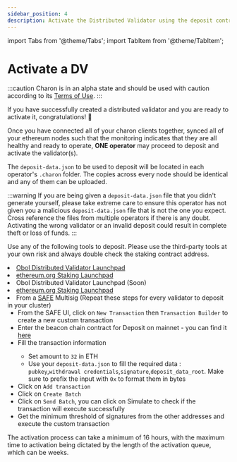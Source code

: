 ```yaml
---
sidebar_position: 4
description: Activate the Distributed Validator using the deposit contract
---
```

import Tabs from '@theme/Tabs';
import TabItem from '@theme/TabItem';

# Activate a DV

:::caution
Charon is in an alpha state and should be used with caution according to its [Terms of Use](https://obol.tech/terms.pdf).
:::

If you have successfully created a distributed validator and you are ready to activate it, congratulations! 🎉

Once you have connected all of your charon clients together, synced all of your ethereum nodes such that the monitoring indicates that they are all healthy and ready to operate, **ONE operator** may proceed to deposit and activate the validator(s).

The `deposit-data.json` to be used to deposit will be located in each operator's `.charon` folder. The copies across every node should be identical and any of them can be uploaded.

:::warning
If you are being given a `deposit-data.json` file that you didn't generate yourself, please take extreme care to ensure this operator has not given you a malicious `deposit-data.json` file that is not the one you expect. Cross reference the files from multiple operators if there is any doubt. Activating the wrong validator or an invalid deposit could result in complete theft or loss of funds. 
:::

Use any of the following tools to deposit. Please use the third-party tools at your own risk and always double check the staking contract address.

<Tabs groupId="network">
  <TabItem value="goërli" label="Goërli" default>
    <li><a href="https://goerli.launchpad.obol.tech/" target="_blank">Obol Distributed Validator Launchpad</a></li>
    <li><a href="https://goerli.launchpad.ethereum.org/en/" target="_blank">ethereum.org Staking Launchpad</a></li>
  </TabItem>
  <TabItem value="mainnet" label="Mainnet" >
    <li>Obol Distributed Validator Launchpad (Soon)</li>
    <li><a href="https://launchpad.ethereum.org/" target="_blank">ethereum.org Staking Launchpad</a></li>
    <li>From a <a href="https://safe.global/">SAFE</a> Multisig (Repeat these steps for every validator to deposit in your cluster)
    <ul>
    <li>From the SAFE UI, click on <code>New Transaction</code> then <code>Transaction Builder</code> to create a new custom transaction</li>
    <li>Enter the beacon chain contract for Deposit on mainnet - you can find it <a href="https://ethereum.org/en/staking/deposit-contract/">here</a></li>
    <li>Fill the transaction information</li>
    <ul>
    <li>Set amount to <code>32</code> in ETH</li>
    <li>Use your <code>deposit-data.json</code> to fill the required data : <code>pubkey</code>,<code>withdrawal credentials</code>,<code>signature</code>,<code>deposit_data_root</code>. Make sure to prefix the input with <code>0x</code> to format them in bytes</li>
    </ul>
    <li>Click on <code>Add transaction</code></li>
    <li>Click on <code>Create Batch</code></li>
    <li>Click on <code>Send Batch</code>, you can click on Simulate to check if the transaction will execute successfully</li>
    <li>Get the minimum threshold of signatures from the other addresses and execute the custom transaction</li>
    </ul></li>
  </TabItem>
</Tabs>

The activation process can take a minimum of 16 hours, with the maximum time to activation being dictated by the length of the activation queue, which can be weeks.